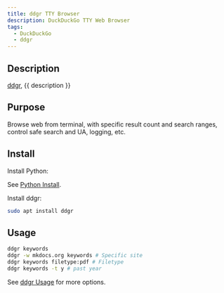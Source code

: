 ```yaml
---
title: ddgr TTY Browser
description: DuckDuckGo TTY Web Browser
tags:
  - DuckDuckGo
  - ddgr
---
```


## Description

[ddgr](https://github.com/jarun/ddgr?tab=readme-ov-file), {{ description }}

## Purpose

Browse web from terminal, with specific result count and search ranges, control safe search and UA, logging, etc.

## Install

Install Python:

See [Python Install](../languages/python/index.md#install).

Install ddgr:

```bash
sudo apt install ddgr
```

## Usage

```bash
ddgr keywords
ddgr -w mkdocs.org keywords # Specific site
ddgr keywords filetype:pdf # Filetype
ddgr keywords -t y # past year
```

See [ddgr Usage](https://github.com/jarun/ddgr?tab=readme-ov-file#usage) for more options.
